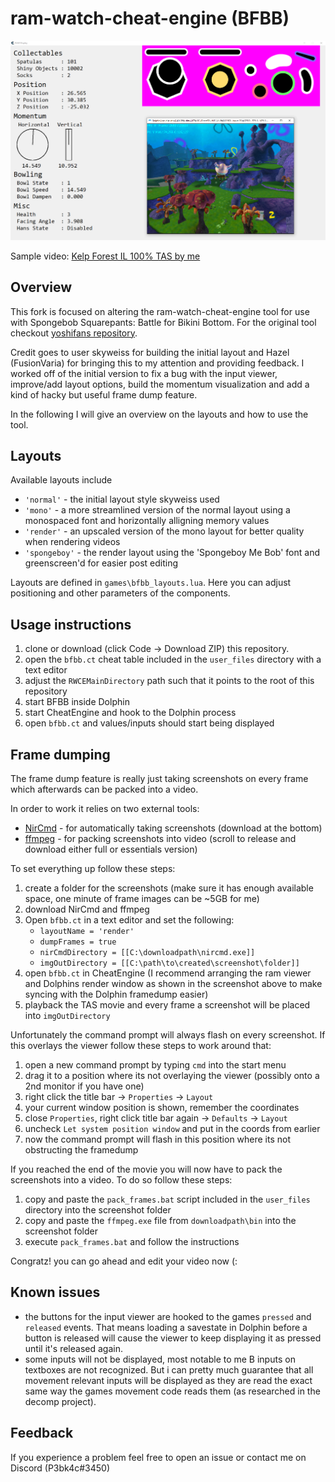 # ram-watch-cheat-engine (BFBB)

<img src="screenshot.png" width="800" />

Sample video: [Kelp Forest IL 100% TAS by me](https://www.youtube.com/watch?v=Xpk-47ILqLc)


## Overview

This fork is focused on altering the ram-watch-cheat-engine tool for use with Spongebob Squarepants: Battle for Bikini Bottom.
For the original tool checkout [yoshifans repository](https://github.com/yoshifan/ram-watch-cheat-engine).

Credit goes to user skyweiss for building the initial layout and Hazel (FusionVaria) for bringing this to my attention and providing feedback.
I worked off of the initial version to fix a bug with the input viewer, improve/add layout options, build the momentum visualization and add a kind of hacky but useful frame dump feature.

In the following I will give an overview on the layouts and how to use the tool.


## Layouts

Available layouts include
- `'normal'` - the initial layout style skyweiss used
- `'mono'` - a more streamlined version of the normal layout using a monospaced font and horizontally alligning memory values
- `'render'` - an upscaled version of the mono layout for better quality when rendering videos
- `'spongeboy'` - the render layout using the 'Spongeboy Me Bob' font and greenscreen'd for easier post editing

Layouts are defined in `games\bfbb_layouts.lua`. Here you can adjust positioning and other parameters of the components.


## Usage instructions

1. clone or download (click Code -> Download ZIP) this repository.
2. open the `bfbb.ct` cheat table included in the `user_files` directory with a text editor
3. adjust the `RWCEMainDirectory` path such that it points to the root of this repository
4. start BFBB inside Dolphin
5. start CheatEngine and hook to the Dolphin process
6. open `bfbb.ct` and values/inputs should start being displayed


## Frame dumping

The frame dump feature is really just taking screenshots on every frame which afterwards can be packed into a video.

In order to work it relies on two external tools:
- [NirCmd](https://nircmd.nirsoft.net) - for automatically taking screenshots (download at the bottom)
- [ffmpeg](https://www.gyan.dev/ffmpeg/builds/) - for packing screenshots into video (scroll to release and download either full or essentials version)

To set everything up follow these steps:
1. create a folder for the screenshots (make sure it has enough available space, one minute of frame images can be ~5GB for me)
2. download NirCmd and ffmpeg
3. Open `bfbb.ct` in a text editor and set the following:
	- `layoutName = 'render'`
	- `dumpFrames = true`
	- `nirCmdDirectory = [[C:\downloadpath\nircmd.exe]]`
	- `imgOutDirectory = [[C:\path\to\created\screenshot\folder]]`
4. open `bfbb.ct` in CheatEngine (I recommend arranging the ram viewer and Dolphins render window as shown in the screenshot above to make syncing with the Dolphin framedump easier)
5. playback the TAS movie and every frame a screenshot will be placed into `imgOutDirectory`

Unfortunately the command prompt will always flash on every screenshot. If this overlays the viewer follow these steps to work around that:
1. open a new command prompt by typing `cmd` into the start menu
2. drag it to a position where its not overlaying the viewer (possibly onto a 2nd monitor if you have one)
3. right click the title bar -> `Properties` -> `Layout`
4. your current window position is shown, remember the coordinates
5. close `Properties`, right click title bar again -> `Defaults` -> `Layout`
6. uncheck `Let system position window` and put in the coords from earlier
7. now the command prompt will flash in this position where its not obstructing the framedump

If you reached the end of the movie you will now have to pack the screenshots into a video. To do so follow these steps:
1. copy and paste the `pack_frames.bat` script included in the `user_files` directory into the screenshot folder
1. copy and paste the `ffmpeg.exe` file from `downloadpath\bin` into the screenshot folder
3. execute `pack_frames.bat` and follow the instructions

Congratz! you can go ahead and edit your video now (:


## Known issues

- the buttons for the input viewer are hooked to the games `pressed` and `released` events. That means loading a savestate in Dolphin before a button is released will cause the viewer to keep displaying it as pressed until it's released again.
- some inputs will not be displayed, most notable to me B inputs on textboxes are not recognized. But i can pretty much guarantee that all movement relevant inputs will be displayed as they are read the exact same way the games movement code reads them (as researched in the decomp project).


## Feedback

If you experience a problem feel free to open an issue or contact me on Discord (P3bk4c#3450)
